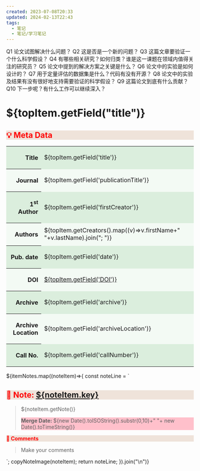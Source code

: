 ```yaml
---
created: 2023-07-08T20:33
updated: 2024-02-13T22:43
tags:
  - 笔记
  - 笔记/学习笔记
---
```

Q1 论文试图解决什么问题？
Q2 这是否是一个新的问题？
Q3 这篇文章要验证一个什么科学假设？
Q4 有哪些相关研究？如何归类？谁是这一课题在领域内值得关注的研究员？
Q5 论文中提到的解决方案之关键是什么？
Q6 论文中的实验是如何设计的？
Q7 用于定量评估的数据集是什么？代码有没有开源？
Q8 论文中的实验及结果有没有很好地支持需要验证的科学假设？
Q9 这篇论文到底有什么贡献？
Q10 下一步呢？有什么工作可以继续深入？

<h1>${topItem.getField("title")}</h1>
<h2 style="color:red; background-color: #efe3da;">💡 Meta Data</h2>
<table>
    <tr>
        <th style="background-color:#dbeedd;">
            <p style="text-align: right">Title </p>
        </th>
        <td style="background-color:#dbeedd;">
            ${topItem.getField('title')}
        </td>
    </tr>
    <tr>
        <th style="background-color:#f3faf4;">
            <p style="text-align: right">Journal </p>
        </th>
        <td style="background-color:#f3faf4;">
            ${topItem.getField('publicationTitle')}
        </td>
    </tr>
    <tr>
        <th style="background-color:#dbeedd;">
            <p style="text-align: right">1<sup>st</sup> Author </p>
        </th>
        <td style="background-color:#dbeedd;">
            ${topItem.getField('firstCreator')}
        </td>
    </tr>
    <tr>
        <th style="background-color:#f3faf4;">
            <p style="text-align: right">Authors </p>
        </th>
        <td style="background-color:#f3faf4;">
            ${topItem.getCreators().map((v)=>v.firstName+" "+v.lastName).join("; ")}
        </td>
    </tr>
    <tr>
        <th style="background-color:#dbeedd;">
            <p style="text-align: right">Pub. date </p>
        </th>
        <td style="background-color:#dbeedd;">
            ${topItem.getField('date')}
        </td>
    </tr>
    <tr>
        <th style="background-color:#f3faf4;">
            <p style="text-align: right">DOI </p>
        </th>
        <td style="background-color:#f3faf4;">
            <a href="https://doi.org/${topItem.getField('DOI')}">${topItem.getField('DOI')}</a>
        </td>
    </tr>
    <tr>
        <th style="background-color:#dbeedd;">
            <p style="text-align: right">Archive </p>
        </th>
        <td style="background-color:#dbeedd;">
            ${topItem.getField('archive')}
        </td>
    </tr>
    <tr>
        <th style="background-color:#f3faf4;">
            <p style="text-align: right">Archive Location </p>
        </th>
        <td style="background-color:#f3faf4;">
            ${topItem.getField('archiveLocation')}
        </td>
    </tr>
    <tr>
        <th style="background-color:#dbeedd;">
            <p style="text-align: right">Call No. </p>
        </th>
        <td style="background-color:#dbeedd;">
            ${topItem.getField('callNumber')}
        </td>
    </tr>
</table>
${itemNotes.map((noteItem)=>{
const noteLine = `<h2  style="color:red; background-color: #efe3da;">📜 Note:  <a href="${Zotero.Knowledge4Zotero.knowledge.getNoteLink(noteItem)}" rel="noopener noreferrer nofollow">${noteItem.key}</a></h2>
<blockquote>
    ${noteItem.getNote()}
    <p style="background-color: pink;"><strong>Merge Date: </strong> ${new Date().toISOString().substr(0,10)+" "+ new Date().toTimeString()}</p>
</blockquote>
<p style="color:red; background-color: #efe3da;"><strong>📝 Comments</strong></p>
<blockquote>
    <p>Make your comments</p>
    <p></p>
</blockquote>`;
copyNoteImage(noteItem);
return noteLine;
}).join("\n")}
